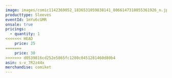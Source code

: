 ```yaml
---
image: images/comic1142369052_1836531059838141_8066147318055361926_n.jpg
producttype: Sleeves
eventId: 1mYu6cGMR
onsale: true
pricings:
  - quantity: 1
<<<<<<< HEAD
    price: 25
=======
    price: 30
>>>>>>> d0539816cd252e5865fc1280c0451281460d80b4
asin: s-v_7R2z44x
merchandise: comiket
---
```

